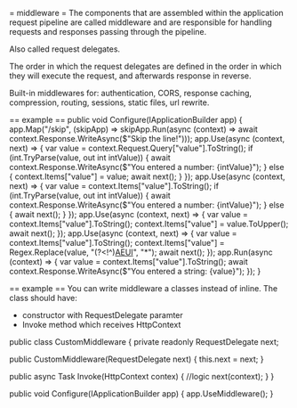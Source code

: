 = middleware =
The components that are assembled within the application request pipeline are called middleware and are responsible for handling requests and responses passing through the pipeline.

Also called request delegates.

The order in which the request delegates are defined in the order in which they will execute the request, and afterwards response in reverse.

Built-in middlewares for: authentication, CORS, response caching, compression, routing, sessions, static files, url rewrite.

== example ==
public void Configure(IApplicationBuilder app)
{
    app.Map("/skip", (skipApp) => skipApp.Run(async (context) =>
        await context.Response.WriteAsync($"Skip the line!")));
    app.Use(async (context, next) =>
    {
        var value = context.Request.Query["value"].ToString();
        if (int.TryParse(value, out int intValue))
        {
          await context.Response.WriteAsync($"You entered a number: {intValue}");
        }
        else
        {
            context.Items["value"] = value;
            await next();
        }
    });
    app.Use(async (context, next) =>
    {
         var value = context.Items["value"].ToString();
         if (int.TryParse(value, out int intValue))
         {
            await context.Response.WriteAsync($"You entered a number: {intValue}");
         }
         else
        {
            await next();
        }
    });
    app.Use(async (context, next) =>
    {
        var value = context.Items["value"].ToString();
        context.Items["value"] = value.ToUpper();
        await next();
    });
    app.Use(async (context, next) =>
    {
        var value = context.Items["value"].ToString();
        context.Items["value"] = Regex.Replace(value, "(?<!^)[AEUI](?!$)", "*");
        await next();
    });
    app.Run(async (context) =>
    {
        var value = context.Items["value"].ToString();
        await context.Response.WriteAsync($"You entered a string: {value}");
    });
}


== example ==
You can write middleware a classes instead of inline.
The class should have:
- constructor with RequestDelegate paramter
- Invoke method which receives HttpContext

public class CustomMiddleware
{
  private readonly RequestDelegate next;

  public CustomMiddleware(RequestDelegate next) {
    this.next = next;
  }

  public async Task Invoke(HttpContext contex) {
    //logic
    next(context);
  }
}


public void Configure(IApplicationBuilder app)
{
  app.UseMiddleware<CustomMiddleware>();
}
